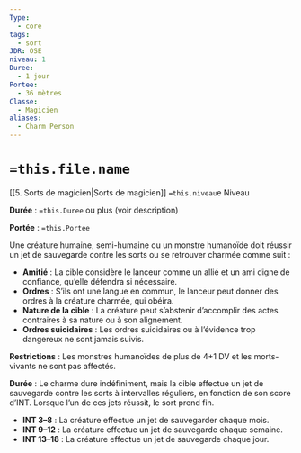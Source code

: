 ```yaml
---
Type:
  - core
tags:
  - sort
JDR: OSE
niveau: 1
Duree:
  - 1 jour
Portee:
  - 36 mètres
Classe:
  - Magicien
aliases:
  - Charm Person
---
```

# `=this.file.name`  

[[5. Sorts de magicien|Sorts de magicien]] `=this.niveau`e Niveau

**Durée** : `=this.Duree`  ou plus (voir description)

**Portée** : `=this.Portee`

Une créature humaine, semi-humaine ou un monstre humanoïde doit réussir un jet de sauvegarde contre les sorts ou se retrouver charmée comme suit :

- **Amitié** : La cible considère le lanceur comme un allié et un ami digne de confiance, qu’elle défendra si nécessaire.
- **Ordres** : S’ils ont une langue en commun, le lanceur peut donner des ordres à la créature charmée, qui obéira.
- **Nature de la cible** : La créature peut s’abstenir d’accomplir des actes contraires à sa nature ou à son alignement.
- **Ordres suicidaires** : Les ordres suicidaires ou à l’évidence trop dangereux ne sont jamais suivis.

**Restrictions** : Les monstres humanoïdes de plus de 4+1 DV et les morts-vivants ne sont pas affectés.

**Durée** : Le charme dure indéfiniment, mais la cible effectue un jet de sauvegarde contre les sorts à intervalles réguliers, en fonction de son score d’INT. Lorsque l’un de ces jets réussit, le sort prend fin.

- **INT 3–8** : La créature effectue un jet de sauvegarder chaque mois.
- **INT 9–12** : La créature effectue un jet de sauvegarde chaque semaine.
- **INT 13–18** : La créature effectue un jet de sauvegarde chaque jour.
